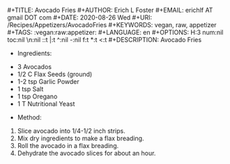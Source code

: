 #+TITLE:       Avocado Fries
#+AUTHOR:      Erich L Foster
#+EMAIL:       erichlf AT gmail DOT com
#+DATE:        2020-08-26 Wed
#+URI:         /Recipes/Appetizers/AvocadoFries
#+KEYWORDS:    vegan, raw, appetizer
#+TAGS:        :vegan:raw:appetizer:
#+LANGUAGE:    en
#+OPTIONS:     H:3 num:nil toc:nil \n:nil ::t |:t ^:nil -:nil f:t *:t <:t
#+DESCRIPTION: Avocado Fries

* Ingredients:
- 3 Avocados
- 1/2 C Flax Seeds (ground)
- 1-2 tsp Garlic Powder
- 1 tsp Salt
- 1 tsp Oregano
- 1 T Nutritional Yeast

* Method:
1. Slice avocado into 1/4-1/2 inch strips.
2. Mix dry ingredients to make a flax breading.
3. Roll the avocado in a flax breading.
4. Dehydrate the avocado slices for about an hour.